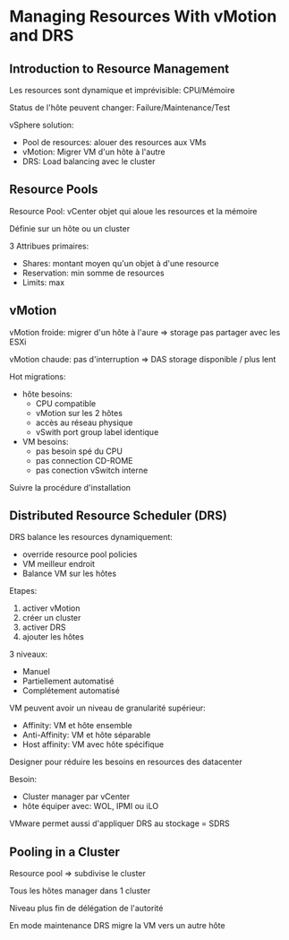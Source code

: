 # Managing Resources With vMotion and DRS

## Introduction to Resource Management

Les resources sont dynamique et imprévisible: CPU/Mémoire

Status de l'hôte peuvent changer: Failure/Maintenance/Test

vSphere solution:

- Pool de resources: alouer des resources aux VMs
- vMotion: Migrer VM d'un hôte à l'autre
- DRS: Load balancing avec le cluster

## Resource Pools

Resource Pool: vCenter objet qui aloue les resources et la mémoire

Définie sur un hôte ou un cluster

3 Attribues primaires:

- Shares: montant moyen qu'un objet à d'une resource
- Reservation: min somme de resources
- Limits: max

## vMotion

vMotion froide: migrer d'un hôte à l'aure => storage pas partager avec les ESXi

vMotion chaude: pas d'interruption => DAS storage disponible / plus lent

Hot migrations:

- hôte besoins:
  - CPU compatible
  - vMotion sur les 2 hôtes
  - accès au réseau physique
  - vSwith port group label identique
- VM besoins:
  - pas besoin spé du CPU
  - pas connection CD-ROME
  - pas conection vSwitch interne

Suivre la procédure d'installation

## Distributed Resource Scheduler (DRS)

DRS balance les resources dynamiquement:

- override resource pool policies
- VM meilleur endroit
- Balance VM sur les hôtes

Etapes:

1. activer vMotion
2. créer un cluster
3. activer DRS
4. ajouter les hôtes

3 niveaux:

- Manuel
- Partiellement automatisé
- Complétement automatisé

VM peuvent avoir un niveau de granularité supérieur:

- Affinity: VM et hôte ensemble
- Anti-Affinity: VM et hôte séparable
- Host affinity: VM avec hôte spécifique

Designer pour réduire les besoins en resources des datacenter 

Besoin:

- Cluster manager par vCenter
- hôte équiper avec: WOL, IPMI ou iLO

VMware permet aussi d'appliquer DRS au stockage = SDRS

## Pooling in a Cluster

Resource pool => subdivise le cluster

Tous les hôtes manager dans 1 cluster

Niveau plus fin de délégation de l'autorité

En mode maintenance DRS migre la VM vers un autre hôte